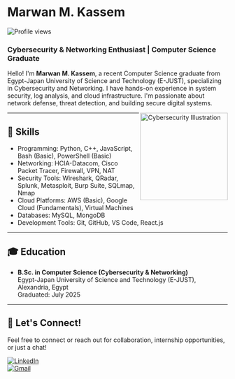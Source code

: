 # Marwan M. Kassem

![Profile views](https://komarev.com/ghpvc/?username=marwankassem&label=Profile%20views&color=blue)

### Cybersecurity & Networking Enthusiast | Computer Science Graduate

Hello! I'm **Marwan M. Kassem**, a recent Computer Science graduate from Egypt-Japan University of Science and Technology (E-JUST), specializing in Cybersecurity and Networking. I have hands-on experience in system security, log analysis, and cloud infrastructure. I'm passionate about network defense, threat detection, and building secure digital systems.

<img align="right" alt="Cybersecurity Illustration" width="200" src="https://cdn-icons-png.flaticon.com/512/4481/4481350.png" />

---
## 🔐 Skills
- Programming: Python, C++, JavaScript, Bash (Basic), PowerShell (Basic)
- Networking: HCIA-Datacom, Cisco Packet Tracer, Firewall, VPN, NAT
- Security Tools: Wireshark, QRadar, Splunk, Metasploit, Burp Suite, SQLmap, Nmap
- Cloud Platforms: AWS (Basic), Google Cloud (Fundamentals), Virtual Machines
- Databases: MySQL, MongoDB
- Development Tools: Git, GitHub, VS Code, React.js
---
## 🎓 Education
- **B.Sc. in Computer Science (Cybersecurity & Networking)**  
  Egypt-Japan University of Science and Technology (E-JUST), Alexandria, Egypt  
  Graduated: July 2025
---
## 🤝 Let's Connect!
Feel free to connect or reach out for collaboration, internship opportunities, or just a chat!

[![LinkedIn](https://img.shields.io/badge/LinkedIn-blue?style=for-the-badge&logo=linkedin)](https://www.linkedin.com/in/marwan-k-889380190/)  
[![Gmail](https://img.shields.io/badge/Gmail-red?style=for-the-badge&logo=gmail&logoColor=white)](mailto:marwankassem3828187@gmail.com)
